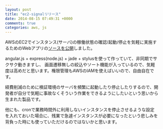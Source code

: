 ```yaml
---
layout: post
title: "ec2-signalリリース"
date: 2014-08-15 07:49:31 +0000
comments: true
categories: aws, js
---
```

AWSのEC2でインスタンス(サーバ)の稼働状態の確認/起動/停止を気軽に実施するためのWebアプリの[ソースを公開](https://github.com/n10o/ec2-signal)しました。

angular.js + express(node.js) + jade + stylusを使って作っていて、非同期でサクサク動きますし、 画面遷移無しの絞込やソート機能が入っているので、気軽度は高めだと思います。権限管理もAWSのIAMを使えばいいので、自由自在です。

経費削減のために検証環境のサーバを頻繁に起動したり停止したりするので、開発者が自分で気軽に事故なくそういう作業をできるようにしたいという思いから生まれた製品です。

他にも、cronで業務時間外に利用しないインスタンスを停止させるような設定を入れておいた場合に、残業で急遽インスタンスが必要になったという悲しみを背負った時にも使っていただけるのではないかと思います。
